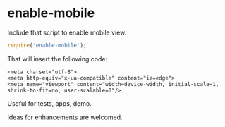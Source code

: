 # enable-mobile

Include that script to enable mobile view.

```js
require('enable-mobile');
```

That will insert the following code:

```
<meta charset="utf-8">
<meta http-equiv="x-ua-compatible" content="ie=edge">
<meta name="viewport" content="width=device-width, initial-scale=1, shrink-to-fit=no, user-scalable=0"/>
```

Useful for tests, apps, demo.

Ideas for enhancements are welcomed.